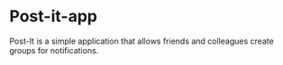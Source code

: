 # Post-it-app
Post-It is a simple application that allows friends and colleagues create groups for notifications.
